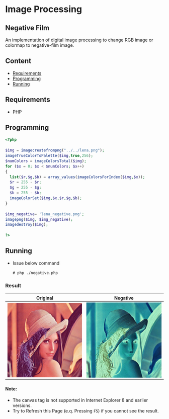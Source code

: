 # Image Processing

## Negative Film

An implementation of digital image processing to change RGB image or colormap to negative-film image.

## Content

* [Requirements](#requirements)
* [Programming](#programming)
* [Running](#running)

## Requirements

- PHP

## Programming

``` php
<?php

$img = imagecreatefrompng("../../lena.png");
imageTrueColorToPalette($img,true,256);
$numColors = imageColorsTotal($img);
for ($x = 0; $x < $numColors; $x++)
{
  list($r,$g,$b) = array_values(imageColorsForIndex($img,$x));
  $r = 255 - $r;
  $g = 255 - $g;
  $b = 255 - $b;
  imageColorSet($img,$x,$r,$g,$b);
}

$img_negative= 'lena_negative.png';
imagepng($img, $img_negative);
imagedestroy($img);

?>
```

## Running

- Issue below command    
  ```
  # php ./negative.php
  ```

### Result

  | Original            | Negative                |
  |---------------------|-------------------------|
  |![r](../../lena.png) | ![r](lena_negative.png) |


#### Note:
- The canvas tag is not supported in Internet Explorer 8 and earlier versions.
- Try to Refresh this Page (e.q. Pressing `F5`) if you cannot see the result.

